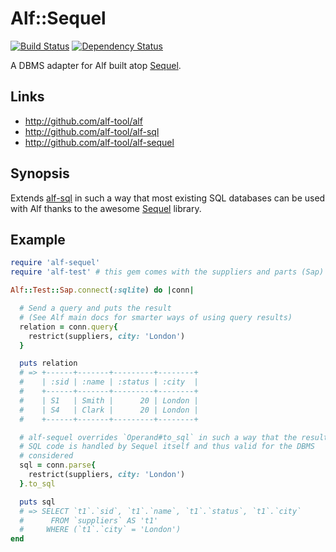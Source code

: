# Alf::Sequel

[![Build Status](https://secure.travis-ci.org/alf-tool/alf-sequel.png)](http://travis-ci.org/alf-tool/alf-sequel)
[![Dependency Status](https://gemnasium.com/alf-tool/alf-sequel.png)](https://gemnasium.com/alf-tool/alf-sequel)

A DBMS adapter for Alf built atop [Sequel](http://sequel.rubyforge.org/).

## Links

* http://github.com/alf-tool/alf
* http://github.com/alf-tool/alf-sql
* http://github.com/alf-tool/alf-sequel

## Synopsis

Extends [alf-sql](https://github.com/alf-tool/alf-sql#synopsis) in such a way
that most existing SQL databases can be used with Alf thanks to the awesome
[Sequel](http://sequel.rubyforge.org/) library.

## Example

```ruby
require 'alf-sequel'
require 'alf-test' # this gem comes with the suppliers and parts (Sap) examplar

Alf::Test::Sap.connect(:sqlite) do |conn|

  # Send a query and puts the result
  # (See Alf main docs for smarter ways of using query results)
  relation = conn.query{
    restrict(suppliers, city: 'London')
  }

  puts relation
  # => +------+-------+---------+--------+
  #    | :sid | :name | :status | :city  |
  #    +------+-------+---------+--------+
  #    | S1   | Smith |      20 | London |
  #    | S4   | Clark |      20 | London |
  #    +------+-------+---------+--------+

  # alf-sequel overrides `Operand#to_sql` in such a way that the resulting
  # SQL code is handled by Sequel itself and thus valid for the DBMS
  # considered
  sql = conn.parse{
    restrict(suppliers, city: 'London')
  }.to_sql

  puts sql
  # => SELECT `t1`.`sid`, `t1`.`name`, `t1`.`status`, `t1`.`city`
  #      FROM `suppliers` AS 't1'
  #     WHERE (`t1`.`city` = 'London')
end
```
